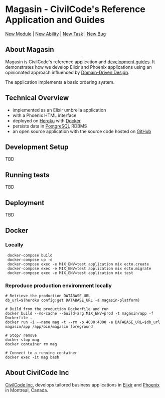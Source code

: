 # Magasin - CivilCode's Reference Application and Guides

[New Module](https://github.com/civilcode/magasin/issues/new?template=module.md) |
[New Ability](https://github.com/civilcode/magasin/issues/new?template=ability.md) |
[New Task](https://github.com/civilcode/magasin/issues/new?template=task.md) |
[New Bug](https://github.com/civilcode/magasin/issues/new?template=bug.md)

## About Magasin

Magasin is CivilCode's reference application and [development guides](./guides). It demonstrates
how we develop Elixir and Phoenix applications using an opinionated approach influenced by
[Domain-Driven Design](https://en.wikipedia.org/wiki/Domain-driven_design).

The application implements a basic ordering system.

## Technical Overview

* implemented as an Elixir umbrella application
* with a Phoenix HTML interface
* deployed on [Heroku](https://magasin-platform.herokuapp.com) with [Docker](https://www.docker.com)
* persists data in [PostgreSQL](https://www.postgresql.org) RDBMS
* an open source application with the source code hosted on [GitHub](https://github.com/civilcode/magasin)

## Development Setup

TBD

## Running tests

TBD

## Deployment

TBD

## Docker

### Locally

```
 docker-compose build
 docker-compose up -d
 docker-compose exec -e MIX_ENV=test application mix ecto.create
 docker-compose exec -e MIX_ENV=test application mix ecto.migrate
 docker-compose exec -e MIX_ENV=test application mix test
```

### Reproduce production environment locally

```
# Retrieve the production DATABASE_URL
db_url=$(heroku config:get DATABASE_URL -a magasin-platform)

# Build from the production Dockerfile and run
docker build --no-cache --build-arg MIX_ENV=prod -t magasin/app -f Dockerfile .
docker run -i --name mag -t --rm -p 4000:4000 -e DATABASE_URL=$db_url magasin/app /app/bin/magasin foreground

# Stop/ remove
docker stop mag
docker container rm mag

# Connect to a running container
docker exec -it mag bash
```

## About CivilCode Inc

[CivilCode Inc.](http://www.civilcode.io) develops tailored business applications in [Elixir](http://elixir-lang.org/) and [Phoenix](http://www.phoenixframework.org/)
in Montreal, Canada.
